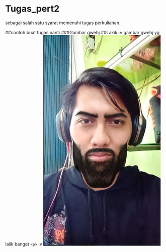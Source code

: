 # Tugas_pert2
sebagai salah satu syarat memenuhi tugas perkuliahan.

##contoh buat tugas nanti
###Gambar gwehj
##Lakik :v
gambar gwehj yg lalik banget `<p>` :v
![gwhej](Lakik.JPG)